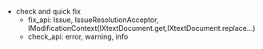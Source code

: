 - check and quick fix
  - fix_api: Issue, IssueResolutionAcceptor, IModificationContext(IXtextDocument.get,IXtextDocument.replace...)
  - check_api: error, warning, info
